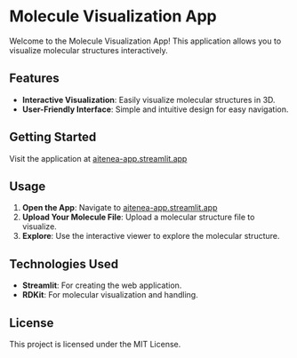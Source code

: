 # Molecule Visualization App

Welcome to the Molecule Visualization App! This application allows you to visualize molecular structures interactively.

## Features

- **Interactive Visualization**: Easily visualize molecular structures in 3D.
- **User-Friendly Interface**: Simple and intuitive design for easy navigation.

## Getting Started

Visit the application at [aitenea-app.streamlit.app](https://aitenea-app.streamlit.app/)

## Usage

1. **Open the App**: Navigate to [aitenea-app.streamlit.app](https://aitenea-app.streamlit.app/)
2. **Upload Your Molecule File**: Upload a molecular structure file to visualize.
3. **Explore**: Use the interactive viewer to explore the molecular structure.

## Technologies Used

- **Streamlit**: For creating the web application.
- **RDKit**: For molecular visualization and handling.


## License

This project is licensed under the MIT License.

